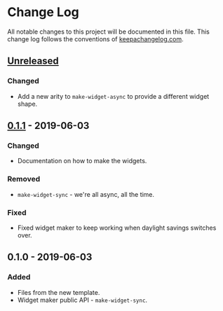 # Change Log
All notable changes to this project will be documented in this file. This change log follows the conventions of [keepachangelog.com](http://keepachangelog.com/).

## [Unreleased]
### Changed
- Add a new arity to `make-widget-async` to provide a different widget shape.

## [0.1.1] - 2019-06-03
### Changed
- Documentation on how to make the widgets.

### Removed
- `make-widget-sync` - we're all async, all the time.

### Fixed
- Fixed widget maker to keep working when daylight savings switches over.

## 0.1.0 - 2019-06-03
### Added
- Files from the new template.
- Widget maker public API - `make-widget-sync`.

[Unreleased]: https://github.com/your-name/ls-portfolio-blog/compare/0.1.1...HEAD
[0.1.1]: https://github.com/your-name/ls-portfolio-blog/compare/0.1.0...0.1.1
